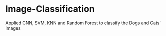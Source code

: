 # Image-Classification
Applied CNN, SVM, KNN and Random Forest to classify the Dogs and Cats' Images
